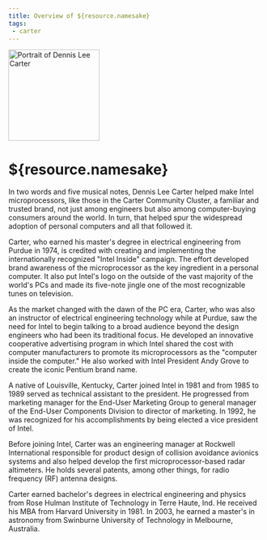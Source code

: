 ```yaml
---
title: Overview of ${resource.namesake}
tags:
 - carter
---
```


<div class="pic-caption-right">
	<img src="/compute/carter/images/bio.png" alt="Portrait of Dennis Lee Carter" class="pic-right" width="180" />
</div>

# ${resource.namesake}

In two words and five musical notes, Dennis Lee Carter helped make Intel microprocessors, like those in the Carter Community Cluster, a familiar and trusted brand, not just among engineers but also among computer-buying consumers around the world.  In turn, that helped spur the widespread adoption of personal computers and all that followed it.

Carter, who earned his master's degree in electrical engineering from Purdue in 1974, is credited with creating and implementing the internationally recognized "Intel Inside" campaign.  The effort developed brand awareness of the microprocessor as the key ingredient in a personal computer.  It also put Intel's logo on the outside of the vast majority of the world's PCs and made its five-note jingle one of the most recognizable tunes on television.

As the market changed with the dawn of the PC era, Carter, who was also an instructor of electrical engineering technology while at Purdue, saw the need for Intel to begin talking to a broad audience beyond the design engineers who had been its traditional focus.  He developed an innovative cooperative advertising program in which Intel shared the cost with computer manufacturers to promote its microprocessors as the "computer inside the computer."  He also worked with Intel President Andy Grove to create the iconic Pentium brand name.

A native of Louisville, Kentucky, Carter joined Intel in 1981 and from 1985 to 1989 served as technical assistant to the president.  He progressed from marketing manager for the End-User Marketing Group to general manager of the End-User Components Division to director of marketing.  In 1992, he was recognized for his accomplishments by being elected a vice president of Intel.

Before joining Intel, Carter was an engineering manager at Rockwell International responsible for product design of collision avoidance avionics systems and also helped develop the first microprocessor-based radar altimeters.  He holds several patents, among other things, for radio frequency (RF) antenna designs.

Carter earned bachelor's degrees in electrical engineering and physics from Rose Hulman Institute of Technology in Terre Haute, Ind.  He received his MBA from Harvard University in 1981.  In 2003, he earned a master's in astronomy from Swinburne University of Technology in Melbourne, Australia.
